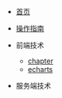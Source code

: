 <!-- docs/_sidebar.md -->

* [首页](README)
* [操作指南](guide)

* 前端技术
    * [chapter](01/chapter-1章.md )
    * [echarts](01/echarts/)

* 服务端技术